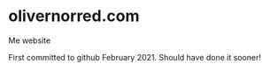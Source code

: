 # olivernorred.com
Me website

First committed to github February 2021. Should have done it sooner!
